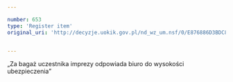 ```yaml
---

number: 653
type: 'Register item'
original_uri: 'http://decyzje.uokik.gov.pl/nd_wz_um.nsf/0/E876886D3BDC8563C12572DD00329639?OpenDocument'


---
```


„Za bagaż uczestnika imprezy odpowiada biuro do wysokości ubezpieczenia”
